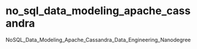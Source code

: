 # no_sql_data_modeling_apache_cassandra
NoSQL_Data_Modeling_Apache_Cassandra_Data_Engineering_Nanodegree
